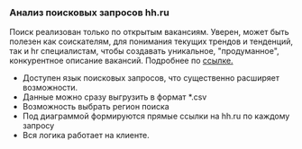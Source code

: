 ### Анализ поисковых запросов hh.ru

Поиск реализован только по открытым вакансиям. Уверен, может быть полезен как соискателям, для понимания текущих трендов и тенденций, так и hr специалистам, чтобы создавать уникальное, "продуманное", конкурентное описание вакансий.
Подробнее по [ссылке.](https://vc.ru/tribuna/410998-analiziruem-poiskovye-zaprosy-hhru)

- Доступен язык поисковых запросов, что существенно расширяет возможности.
- Данные можно сразу выгрузить в формат *.csv
- Возможность выбрать регион поиска
- Под диаграммой формируются прямые ссылки на hh.ru по каждому запросу
- Вся логика работает на клиенте.
